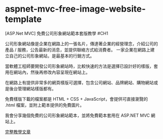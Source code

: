 # aspnet-mvc-free-image-website-template
[ASP.Net MVC] 免費公司形象網站範本套版教學 #CH1

公司形象網站像是企業在網路上的一張名片，傳達著企業的經營理念，介紹公司的產品 / 服務，公告最新的消息，並提供聯絡方式給消費者。
一家企業在網路上建立自己的公司形象網站，是最基本的行銷方式。

當軟體工程師要開發公司形象網站時，比較快速的方法是選擇已設計好的樣版，套用在網站內，然後再修改內容呈現在網站上。

在網路上有提供非常多的網頁樣版可選擇，包含公司網站、品牌網站、購物網站或是後台管理網站樣版都有。

免費樣版下載的檔案都是 HTML + CSS + JavaScript，會提供可直接瀏覽的 .html 檔案，並附上範本提供的免費圖片。

我會分享幾個免費的公司形象網站範本，並將免費範本套用在 ASP.NET MVC 網站上。

[完整教學文章](https://blog.hungwin.com.tw/aspnet-mvc-free-image-website-template/)
